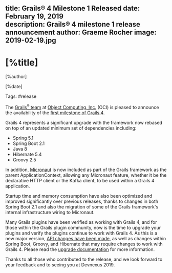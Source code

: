 title: Grails® 4 Milestone 1 Released
date: February 19, 2019  
description: Grails® 4 milestone 1 release announcement
author: Graeme Rocher
image: 2019-02-19.jpg   
---

# [%title]

[%author]

[%date] 

Tags: #release

The [Grails<sup>&reg;</sup> team](https://objectcomputing.com/products/2gm-team "Grails Team") at [Object Computing, Inc.](https://objectcomputing.com/) (OCI) is pleased to announce the availability of the [first milestone of Grails 4](https://github.com/grails/grails-core/releases/tag/v4.0.0.M1).

Grails 4 represents a significant upgrade with the framework now rebased on top of an updated minimum set of dependencies including:

*   Spring 5.1
*   Spring Boot 2.1
*   Java 8
*   Hibernate 5.4
*   Groovy 2.5

In addition, [Micronaut](https://micronaut.io/ "Micronaut") is now included as part of the Grails framework as the parent ApplicationContext, allowing any Micronaut feature, whether it be the declarative HTTP client or the Kafka client, to be used within a Grails 4 application.

Startup time and memory consumption have also been optimized and improved significantly over previous releases, thanks to changes in both Spring Boot 2.1 and also the migration of some of the Grails framework's internal infrastructure wiring to Micronaut.

Many Grails plugins have been verified as working with Grails 4, and for those within the Grails plugin community, now is the time to upgrade your plugins and verify the plugins continue to work with Grails 4. As this is a new major version, [API changes have been made](https://docs.grails.org/4.0.x/guide/upgrading.html), as well as changes within Spring Boot, Groovy, and Hibernate that may require changes to work with Grails 4\. Please read the [upgrade documentation](https://docs.grails.org/4.0.x/guide/upgrading.html) for more information.

Thanks to all those who contributed to the release, and we look forward to your feedback and to seeing you at Devnexus 2019.
